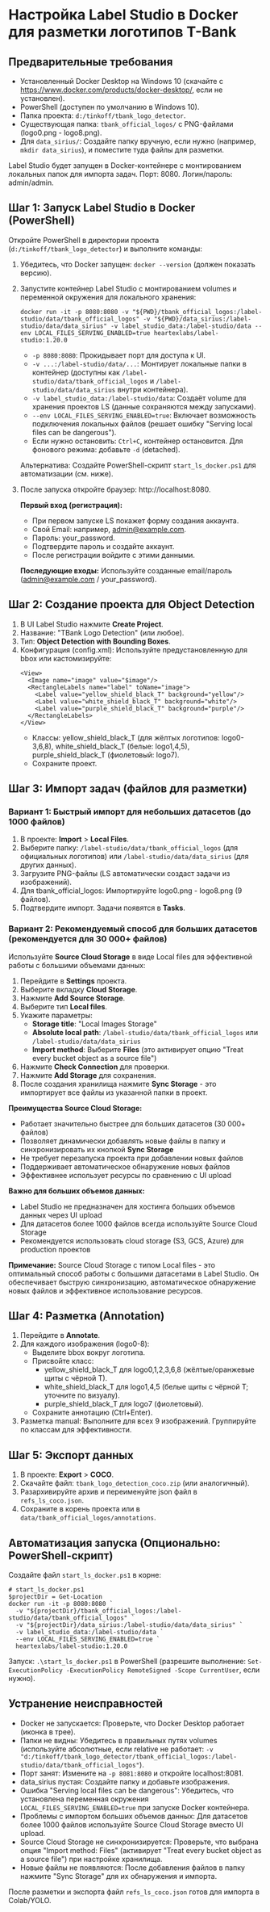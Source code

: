 # Настройка Label Studio в Docker для разметки логотипов T-Bank

## Предварительные требования
- Установленный Docker Desktop на Windows 10 (скачайте с https://www.docker.com/products/docker-desktop/, если не установлен).
- PowerShell (доступен по умолчанию в Windows 10).
- Папка проекта: `d:/tinkoff/tbank_logo_detector`.
- Существующая папка: `tbank_official_logos/` с PNG-файлами (logo0.png - logo8.png).
- Для `data_sirius/`: Создайте папку вручную, если нужно (например, `mkdir data_sirius`), и поместите туда файлы для разметки.

Label Studio будет запущен в Docker-контейнере с монтированием локальных папок для импорта задач. Порт: 8080. Логин/пароль: admin/admin.

## Шаг 1: Запуск Label Studio в Docker (PowerShell)
Откройте PowerShell в директории проекта (`d:/tinkoff/tbank_logo_detector`) и выполните команды:

1. Убедитесь, что Docker запущен: `docker --version` (должен показать версию).

2. Запустите контейнер Label Studio с монтированием volumes и переменной окружения для локального хранения:
   ```
   docker run -it -p 8080:8080 -v "${PWD}/tbank_official_logos:/label-studio/data/tbank_official_logos" -v "${PWD}/data_sirius:/label-studio/data/data_sirius" -v label_studio_data:/label-studio/data --env LOCAL_FILES_SERVING_ENABLED=true heartexlabs/label-studio:1.20.0
   ```
   - `-p 8080:8080`: Прокидывает порт для доступа к UI.
   - `-v ...:/label-studio/data/...`: Монтирует локальные папки в контейнер (доступны как `/label-studio/data/tbank_official_logos` и `/label-studio/data/data_sirius` внутри контейнера).
   - `-v label_studio_data:/label-studio/data`: Создаёт volume для хранения проектов LS (данные сохраняются между запусками).
   - `--env LOCAL_FILES_SERVING_ENABLED=true`: Включает возможность подключения локальных файлов (решает ошибку "Serving local files can be dangerous").
   - Если нужно остановить: `Ctrl+C`, контейнер остановится. Для фонового режима: добавьте `-d` (detached).

   Альтернатива: Создайте PowerShell-скрипт `start_ls_docker.ps1` для автоматизации (см. ниже).

3. После запуска откройте браузер: http://localhost:8080.

   **Первый вход (регистрация):**
   - При первом запуске LS покажет форму создания аккаунта.
   - Свой Email: например, admin@example.com.
   - Пароль: your_password.
   - Подтвердите пароль и создайте аккаунт.
   - После регистрации войдите с этими данными.

   **Последующие входы:** Используйте созданные email/пароль (admin@example.com / your_password).

## Шаг 2: Создание проекта для Object Detection
1. В UI Label Studio нажмите **Create Project**.
2. Название: "TBank Logo Detection" (или любое).
3. Тип: **Object Detection with Bounding Boxes**.
4. Конфигурация (config.xml): Используйте предустановленную для bbox или кастомизируйте:
   ```
   <View>
     <Image name="image" value="$image"/>
     <RectangleLabels name="label" toName="image">
       <Label value="yellow_shield_black_T" background="yellow"/>
       <Label value="white_shield_black_T" background="white"/>
       <Label value="purple_shield_black_T" background="purple"/>
     </RectangleLabels>
   </View>
   ```
   - Классы: yellow_shield_black_T (для жёлтых логотипов: logo0-3,6,8), white_shield_black_T (белые: logo1,4,5), purple_shield_black_T (фиолетовый: logo7).
   - Сохраните проект.

## Шаг 3: Импорт задач (файлов для разметки)

### Вариант 1: Быстрый импорт для небольших датасетов (до 1000 файлов)
1. В проекте: **Import** > **Local Files**.
2. Выберите папку: `/label-studio/data/tbank_official_logos` (для официальных логотипов) или `/label-studio/data/data_sirius` (для других данных).
3. Загрузите PNG-файлы (LS автоматически создаст задачи из изображений).
4. Для tbank_official_logos: Импортируйте logo0.png - logo8.png (9 файлов).
5. Подтвердите импорт. Задачи появятся в **Tasks**.

### Вариант 2: Рекомендуемый способ для больших датасетов (рекомендуется для 30 000+ файлов)
Используйте **Source Cloud Storage** в виде Local files для эффективной работы с большими объемами данных:

1. Перейдите в **Settings** проекта.
2. Выберите вкладку **Cloud Storage**.
3. Нажмите **Add Source Storage**.
4. Выберите тип **Local files**.
5. Укажите параметры:
   - **Storage title**: "Local Images Storage"
   - **Absolute local path**: `/label-studio/data/tbank_official_logos` или `/label-studio/data/data_sirius`
   - **Import method**: Выберите **Files** (это активирует опцию "Treat every bucket object as a source file")
6. Нажмите **Check Connection** для проверки.
7. Нажмите **Add Storage** для сохранения.
8. После создания хранилища нажмите **Sync Storage** - это импортирует все файлы из указанной папки в проект.

**Преимущества Source Cloud Storage:**
- Работает значительно быстрее для больших датасетов (30 000+ файлов)
- Позволяет динамически добавлять новые файлы в папку и синхронизировать их кнопкой **Sync Storage**
- Не требует перезапуска проекта при добавлении новых файлов
- Поддерживает автоматическое обнаружение новых файлов
- Эффективнее использует ресурсы по сравнению с UI upload

**Важно для больших объемов данных:**
- Label Studio не предназначен для хостинга больших объемов данных через UI upload
- Для датасетов более 1000 файлов всегда используйте Source Cloud Storage
- Рекомендуется использовать cloud storage (S3, GCS, Azure) для production проектов

**Примечание:** Source Cloud Storage с типом Local files - это оптимальный способ работы с большими датасетами в Label Studio. Он обеспечивает быструю синхронизацию, автоматическое обнаружение новых файлов и эффективное использование ресурсов.

## Шаг 4: Разметка (Annotation)
1. Перейдите в **Annotate**.
2. Для каждого изображения (logo0-8):
   - Выделите bbox вокруг логотипа.
   - Присвойте класс: 
     - yellow_shield_black_T для logo0,1,2,3,6,8 (жёлтые/оранжевые щиты с чёрной T).
     - white_shield_black_T для logo1,4,5 (белые щиты с чёрной T; уточните по визуалу).
     - purple_shield_black_T для logo7 (фиолетовый).
   - Сохраните аннотацию (Ctrl+Enter).
3. Разметка manual: Выполните для всех 9 изображений. Группируйте по классам для эффективности.

## Шаг 5: Экспорт данных
1. В проекте: **Export** > **COCO**.
2. Скачайте файл: `tbank_logo_detection_coco.zip` (или аналогичный).
3. Разархивируйте архив и переименуйте json файл в `refs_ls_coco.json`.
4. Сохраните в корень проекта или в `data/tbank_official_logos/annotations`.

## Автоматизация запуска (Опционально: PowerShell-скрипт)
Создайте файл `start_ls_docker.ps1` в корне:
```
# start_ls_docker.ps1
$projectDir = Get-Location
docker run -it -p 8080:8080 `
  -v "${projectDir}/tbank_official_logos:/label-studio/data/tbank_official_logos" `
  -v "${projectDir}/data_sirius:/label-studio/data/data_sirius" `
  -v label_studio_data:/label-studio/data `
  --env LOCAL_FILES_SERVING_ENABLED=true `
  heartexlabs/label-studio:1.20.0
```
Запуск: `.\start_ls_docker.ps1` в PowerShell (разрешите выполнение: `Set-ExecutionPolicy -ExecutionPolicy RemoteSigned -Scope CurrentUser`, если нужно).

## Устранение неисправностей
- Docker не запускается: Проверьте, что Docker Desktop работает (иконка в трее).
- Папки не видны: Убедитесь в правильных путях volumes (используйте абсолютные, если relative не работает: `-v "d:/tinkoff/tbank_logo_detector/tbank_official_logos:/label-studio/data/tbank_official_logos"`).
- Порт занят: Измените на `-p 8081:8080` и откройте localhost:8081.
- data_sirius пустая: Создайте папку и добавьте изображения.
- Ошибка "Serving local files can be dangerous": Убедитесь, что установлена переменная окружения `LOCAL_FILES_SERVING_ENABLED=true` при запуске Docker контейнера.
- Проблемы с импортом больших объемов данных: Для датасетов более 1000 файлов используйте Source Cloud Storage вместо UI upload.
- Source Cloud Storage не синхронизируется: Проверьте, что выбрана опция "Import method: Files" (активирует "Treat every bucket object as a source file") при настройке хранилища.
- Новые файлы не появляются: После добавления файлов в папку нажмите "Sync Storage" для их обнаружения и импорта.

После разметки и экспорта файл `refs_ls_coco.json` готов для импорта в Colab/YOLO.